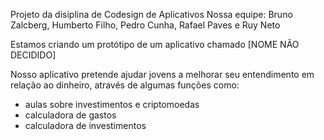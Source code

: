 Projeto da disiplina de Codesign de Aplicativos
Nossa equipe: Bruno Zalcberg, Humberto Filho, Pedro Cunha, Rafael Paves e Ruy Neto

Estamos criando um protótipo de um aplicativo chamado [NOME NÃO DECIDIDO]

Nosso aplicativo pretende ajudar jovens a melhorar seu entendimento em relação ao dinheiro, através de algumas funções como:
- aulas sobre investimentos e criptomoedas
- calculadora de gastos
- calculadora de investimentos